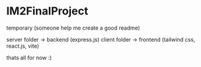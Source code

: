 # IM2FinalProject

temporary (someone help me create a good readme)

server folder -> backend (express.js)
client folder -> frontend (tailwind css, react.js, vite)

thats all for now :) 
